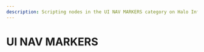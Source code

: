 ```yaml
---
description: Scripting nodes in the UI NAV MARKERS category on Halo Infinite.
---
```


# UI NAV MARKERS

